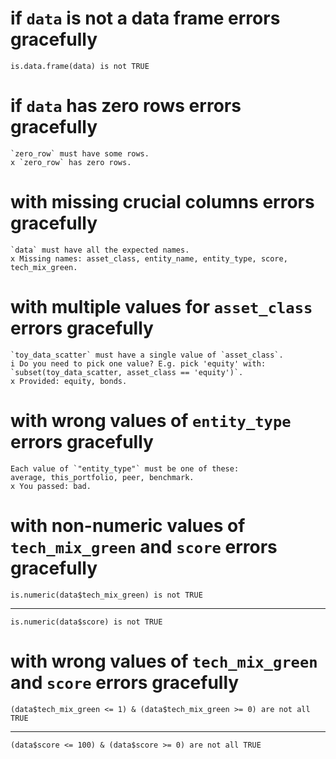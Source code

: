 # if `data` is not a data frame errors gracefully

    is.data.frame(data) is not TRUE

# if `data` has zero rows errors gracefully

    `zero_row` must have some rows.
    x `zero_row` has zero rows.

# with missing crucial columns errors gracefully

    `data` must have all the expected names.
    x Missing names: asset_class, entity_name, entity_type, score, tech_mix_green.

# with multiple values for `asset_class` errors gracefully

    `toy_data_scatter` must have a single value of `asset_class`.
    i Do you need to pick one value? E.g. pick 'equity' with: `subset(toy_data_scatter, asset_class == 'equity')`.
    x Provided: equity, bonds.

# with wrong values of `entity_type` errors gracefully

    Each value of `"entity_type"` must be one of these:
    average, this_portfolio, peer, benchmark.
    x You passed: bad.

# with non-numeric values of `tech_mix_green` and `score` errors gracefully

    is.numeric(data$tech_mix_green) is not TRUE

---

    is.numeric(data$score) is not TRUE

# with wrong values of `tech_mix_green` and `score` errors gracefully

    (data$tech_mix_green <= 1) & (data$tech_mix_green >= 0) are not all TRUE

---

    (data$score <= 100) & (data$score >= 0) are not all TRUE

